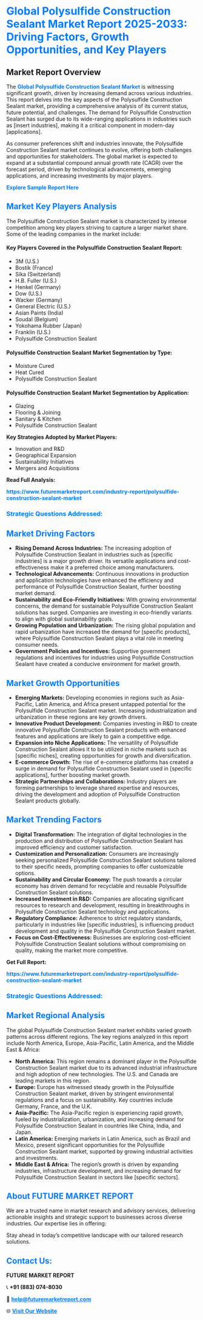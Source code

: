 <h1 style="color: #007BFF;">Global Polysulfide Construction Sealant Market Report 2025-2033: Driving Factors, Growth Opportunities, and Key Players</h1>

<section id="overview">
<h2>Market Report Overview</h2>
<p>The <a href="https://www.futuremarketreport.com/industry-report/polysulfide-construction-sealant-market" style="color: #007BFF; text-decoration: none;"><strong>Global Polysulfide Construction Sealant Market</strong></a> is witnessing significant growth, driven by increasing demand across various industries. This report delves into the key aspects of the Polysulfide Construction Sealant market, providing a comprehensive analysis of its current status, future potential, and challenges. The demand for Polysulfide Construction Sealant has surged due to its wide-ranging applications in industries such as [insert industries], making it a critical component in modern-day [applications].</p>
<p>As consumer preferences shift and industries innovate, the Polysulfide Construction Sealant market continues to evolve, offering both challenges and opportunities for stakeholders. The global market is expected to expand at a substantial compound annual growth rate (CAGR) over the forecast period, driven by technological advancements, emerging applications, and increasing investments by major players.</p>
</section>

<section id="overview">
<p><a href="https://www.futuremarketreport.com/request-sample/reportId=98846" style="color: #007BFF; text-decoration: none;"><strong>Explore Sample Report Here</strong></a></p>
</section>

<section id="key-players">
<h2 style="color: #007BFF;">Market Key Players Analysis</h2>
<p>The Polysulfide Construction Sealant market is characterized by intense competition among key players striving to capture a larger market share. Some of the leading companies in the market include:</p>
<h4>Key Players Covered in the Polysulfide Construction Sealant Report:</h4>
<ul><li>3M (U.S.)</li><li>Bostik (France)</li><li>Sika (Switzerland)</li><li>H.B. Fuller (U.S.)</li><li>Henkel (Germany)</li><li>Dow (U.S.)</li><li>Wacker (Germany)</li><li>General Electric (U.S.)</li><li>Asian Paints (India)</li><li>Soudal (Belgium)</li><li>Yokohama Rubber (Japan)</li><li>Franklin (U.S.)</li><li>Polysulfide Construction Sealant</li></ul>
<h4>Polysulfide Construction Sealant Market Segmentation by Type:</h4>
<ul><li>Moisture Cured</li><li>Heat Cured</li><li>Polysulfide Construction Sealant</li></ul>

<h4>Polysulfide Construction Sealant Market Segmentation by Application:</h4>
<ul><li>Glazing</li><li>Flooring &amp; Joining</li><li>Sanitary &amp; Kitchen</li><li>Polysulfide Construction Sealant</li></ul>
<p><strong>Key Strategies Adopted by Market Players:</strong></p>
<ul>
<li>Innovation and R&D</li>
<li>Geographical Expansion</li>
<li>Sustainability Initiatives</li>
<li>Mergers and Acquisitions</li>
</ul>
</section>

<section>
<p><strong>Read Full Analysis: </strong></p><a href="https://www.futuremarketreport.com/industry-report/polysulfide-construction-sealant-market" style="color: #007BFF; text-decoration: none;"><strong>https://www.futuremarketreport.com/industry-report/polysulfide-construction-sealant-market</strong></a>
<h3 style="color: #007BFF;">Strategic Questions Addressed:</h3>
</section>

<section id="driving-factors">
<h2 style="color: #007BFF;">Market Driving Factors</h2>
<ul>
<li><strong>Rising Demand Across Industries:</strong> The increasing adoption of Polysulfide Construction Sealant in industries such as [specific industries] is a major growth driver. Its versatile applications and cost-effectiveness make it a preferred choice among manufacturers.</li>
<li><strong>Technological Advancements:</strong> Continuous innovations in production and application technologies have enhanced the efficiency and performance of Polysulfide Construction Sealant, further boosting market demand.</li>
<li><strong>Sustainability and Eco-Friendly Initiatives:</strong> With growing environmental concerns, the demand for sustainable Polysulfide Construction Sealant solutions has surged. Companies are investing in eco-friendly variants to align with global sustainability goals.</li>
<li><strong>Growing Population and Urbanization:</strong> The rising global population and rapid urbanization have increased the demand for [specific products], where Polysulfide Construction Sealant plays a vital role in meeting consumer needs.</li>
<li><strong>Government Policies and Incentives:</strong> Supportive government regulations and incentives for industries using Polysulfide Construction Sealant have created a conducive environment for market growth.</li>
</ul>
</section>

<section id="growth-opportunities">
<h2 style="color: #007BFF;">Market Growth Opportunities</h2>
<ul>
<li><strong>Emerging Markets:</strong> Developing economies in regions such as Asia-Pacific, Latin America, and Africa present untapped potential for the Polysulfide Construction Sealant market. Increasing industrialization and urbanization in these regions are key growth drivers.</li>
<li><strong>Innovative Product Development:</strong> Companies investing in R&D to create innovative Polysulfide Construction Sealant products with enhanced features and applications are likely to gain a competitive edge.</li>
<li><strong>Expansion into Niche Applications:</strong> The versatility of Polysulfide Construction Sealant allows it to be utilized in niche markets such as [specific niches], creating opportunities for growth and diversification.</li>
<li><strong>E-commerce Growth:</strong> The rise of e-commerce platforms has created a surge in demand for Polysulfide Construction Sealant used in [specific applications], further boosting market growth.</li>
<li><strong>Strategic Partnerships and Collaborations:</strong> Industry players are forming partnerships to leverage shared expertise and resources, driving the development and adoption of Polysulfide Construction Sealant products globally.</li>
</ul>
</section>

<section id="trending-factors">
<h2 style="color: #007BFF;">Market Trending Factors</h2>
<ul>
<li><strong>Digital Transformation:</strong> The integration of digital technologies in the production and distribution of Polysulfide Construction Sealant has improved efficiency and customer satisfaction.</li>
<li><strong>Customization and Personalization:</strong> Consumers are increasingly seeking personalized Polysulfide Construction Sealant solutions tailored to their specific needs, prompting companies to offer customizable options.</li>
<li><strong>Sustainability and Circular Economy:</strong> The push towards a circular economy has driven demand for recyclable and reusable Polysulfide Construction Sealant solutions.</li>
<li><strong>Increased Investment in R&D:</strong> Companies are allocating significant resources to research and development, resulting in breakthroughs in Polysulfide Construction Sealant technology and applications.</li>
<li><strong>Regulatory Compliance:</strong> Adherence to strict regulatory standards, particularly in industries like [specific industries], is influencing product development and quality in the Polysulfide Construction Sealant market.</li>
<li><strong>Focus on Cost-Effectiveness:</strong> Businesses are exploring cost-efficient Polysulfide Construction Sealant solutions without compromising on quality, making the market more competitive.</li>
</ul>
</section>

<section>
<p><strong>Get Full Report: </strong></p><a href="https://www.futuremarketreport.com/industry-report/polysulfide-construction-sealant-market" style="color: #007BFF; text-decoration: none;"><strong>https://www.futuremarketreport.com/industry-report/polysulfide-construction-sealant-market</strong></a>
<h3 style="color: #007BFF;">Strategic Questions Addressed:</h3>
</section>


<section id="regional-analysis">
<h2 style="color: #007BFF;">Market Regional Analysis</h2>
<p>The global Polysulfide Construction Sealant market exhibits varied growth patterns across different regions. The key regions analyzed in this report include North America, Europe, Asia-Pacific, Latin America, and the Middle East & Africa:</p>
<ul>
<li><strong>North America:</strong> This region remains a dominant player in the Polysulfide Construction Sealant market due to its advanced industrial infrastructure and high adoption of new technologies. The U.S. and Canada are leading markets in this region.</li>
<li><strong>Europe:</strong> Europe has witnessed steady growth in the Polysulfide Construction Sealant market, driven by stringent environmental regulations and a focus on sustainability. Key countries include Germany, France, and the U.K.</li>
<li><strong>Asia-Pacific:</strong> The Asia-Pacific region is experiencing rapid growth, fueled by industrialization, urbanization, and increasing demand for Polysulfide Construction Sealant in countries like China, India, and Japan.</li>
<li><strong>Latin America:</strong> Emerging markets in Latin America, such as Brazil and Mexico, present significant opportunities for the Polysulfide Construction Sealant market, supported by growing industrial activities and investments.</li>
<li><strong>Middle East & Africa:</strong> The region’s growth is driven by expanding industries, infrastructure development, and increasing demand for Polysulfide Construction Sealant in sectors like [specific sectors].</li>
</ul>
</section>

<footer>
<h2 style="color: #007BFF;">About FUTURE MARKET REPORT</h2>
<p>We are a trusted name in market research and advisory services, delivering actionable insights and strategic support to businesses across diverse industries. Our expertise lies in offering:</p>

<p>Stay ahead in today’s competitive landscape with our tailored research solutions.</p>

<h2 style="color: #007BFF;">Contact Us:</h2>
<p><strong>FUTURE MARKET REPORT</strong></p>
<p>📞 <strong>+91 (883) 074-8030</strong></p>
<p>📧 <strong><a href="mailto:help@futuremarketreport.com" style="color: #007BFF;">help@futuremarketreport.com</a></strong></p>
<p>🌐 <strong><a href="https://www.futuremarketreport.com/" style="color: #007BFF;">Visit Our Website</a></strong></p>
</footer>